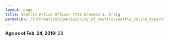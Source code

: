 ```yaml
---
layout: page
title: Seattle Police Officer 7731 Brandon J. Craig
permalink: /information/agencies/city_of_seattle/seattle_police_department/copbook/7731/
---
```


**Age as of Feb. 24, 2016:** 28

